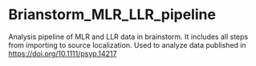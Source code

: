 # Brianstorm_MLR_LLR_pipeline
Analysis pipeline of MLR and LLR data in brainstorm. It includes all steps from importing to source localization. Used to analyze data published in https://doi.org/10.1111/psyp.14217
